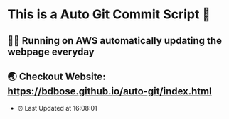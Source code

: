 # This is a Auto Git Commit Script :robot:
## :supervillain_man: Running on AWS automatically updating the webpage everyday
## :earth_asia: Checkout Website:  https://bdbose.github.io/auto-git/index.html


- :alarm_clock: Last Updated at 16:08:01
